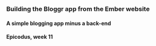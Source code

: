 ### Building the Bloggr app from the Ember website
#### A simple blogging app minus a back-end
#### Epicodus, week 11

